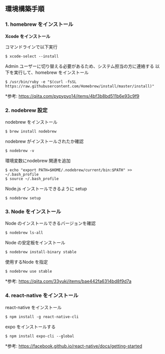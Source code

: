 ## 環境構築手順
### 1. homebrew をインストール
**Xcode をインストール**

コマンドラインで以下実行
```
$ xcode-select --install
```

Admin ユーザーに切り替える必要があるため、システム担当の方に連絡する 以下を実行して、homebrew をインストール
```
$ /usr/bin/ruby -e "$(curl -fsSL https://raw.githubusercontent.com/Homebrew/install/master/install)"
```
*参考: https://qiita.com/pypypyo14/items/4bf3b8bd511b6e93c9f9

### 2. nodebrew 設定

nodebrew をインストール
```
$ brew install nodebrew
```

nodebrew がインストールされたか確認
```
$ nodebrew -v
```

環境変数にnodebrew 関連を追加
```
$ echo "export PATH=$HOME/.nodebrew/current/bin:$PATH" >> ~/.bash_profile
$ source ~/.bash_profile
```

Node.js インストールできるように setup
```
$ nodebrew setup
```

### 3. Node をインストール

Node のインストールできるバージョンを確認
```
$ nodebrew ls-all
```

Node の安定板をインストール
```
$ nodebrew install-binary stable
```

使用するNode を指定
```
$ nodebrew use stable
```

*参考: https://qiita.com/33yuki/items/bae442fa6314bd8f9d7a

### 4. react-native をインストール

react-native をインストール
```
$ npm install -g react-native-cli
```

expo をインストールする
```
$ npm install expo-cli --global
```

*参考: https://facebook.github.io/react-native/docs/getting-started
